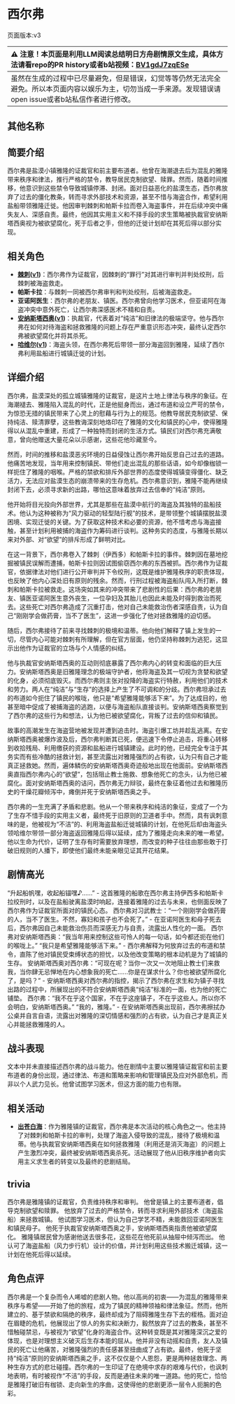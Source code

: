 # 西尔弗
页面版本:v3
 

| :warning: 注意！本页面是利用LLM阅读总结明日方舟剧情原文生成，具体方法请看repo的PR history或者b站视频：[BV1gdJ7zqESe](https://www.bilibili.com/video/BV1gdJ7zqESe/)         |
|:----------------------------|
| 虽然在生成的过程中已尽量避免，但是错误，幻觉等等仍然无法完全避免。所以本页面内容以娱乐为主，切勿当成一手来源。发现错误请open issue或者b站私信作者进行修改。|



## 其他名称

## 简要介绍
西尔弗是盐漠小镇雅隆的证裁官和前主要布道者。他曾在海潮退去后为混乱的雅隆带来秩序和律法，推行严格的禁令，教导居民克制欲望、赎罪。然而，随着时间推移，他意识到这些禁令导致城镇停滞、封闭。面对日益恶化的盐漠生态，西尔弗放弃了过去的僵化教条，转而寻求外部技术和资源，甚至不惜与海盗合作，希望利用盐船带领雅隆迁徙。他因审判棘刺和帕斯卡拉而卷入海盗事件，并在后续冲突中痛失友人、深感自责。最终，他因其实用主义和不择手段的求生策略被执裁官安纳斯塔西奥视为被欲望腐化，死于后者之手，但他的迁徙计划却在其死后得以部分实现。
## 相关角色
-   **[棘刺](char_293_thorns.md)([v1](../chars/char_293_thorns.md))**：西尔弗作为证裁官，因棘刺的“罪行”对其进行审判并判处绞刑，后棘刺被海盗救走。
-   **帕斯卡拉**：与棘刺一同被西尔弗审判和判处绞刑，后被海盗救走。
-   **亚诺阿医生**：西尔弗的老朋友、镇医。西尔弗曾向他学习医术，但亚诺阿在海盗冲突中意外死亡，让西尔弗深感医术不精和自责。
-   **[安纳斯塔西奥](extended_char_an_na_si_ta_xi_ao.md)([v1](../chars/extended_char_an_na_si_ta_xi_ao.md))**：执裁官，代表着对“纯洁”和旧律法的极端坚守。他与西尔弗在如何对待海盗和拯救雅隆的问题上存在严重意识形态冲突，最终认定西尔弗被欲望腐化并将其杀死。
-   **[哈维尔](extended_char_ha_wei_er.md)([v1](../chars/extended_char_ha_wei_er.md))**：海盗头领，在西尔弗死后带领一部分海盗回到雅隆，延续了西尔弗利用盐船进行城镇迁徙的计划。
## 详细介绍
西尔弗，盐漠深处的孤立城镇雅隆的证裁官，是这片土地上律法与秩序的象征。在海潮褪去、雅隆陷入混乱的时代，正是他挺身而出，通过布道和设立严苛的禁令，为惊恐无措的镇民带来了心灵上的慰藉与行为上的规范。他教导居民克制欲望、保持纯洁、赎清罪孽，这些教诲深刻地烙印在了雅隆的文化和镇民的心中，使得雅隆得以从混乱中重建，形成了一种独特而封闭的生活方式。镇民们对西尔弗充满敬意，曾向他赠送大量花朵以示感谢，这些花他珍藏至今。

然而，时间的推移和盐漠恶劣环境的日益侵蚀让西尔弗开始反思自己过去的道路。他痛苦地发现，当年用来控制镇民、带他们走出混乱的那些话语，如今却像枷锁一样扼住了雅隆的咽喉。严格的禁欲和排斥外部世界的态度使得城镇变得僵化、缺乏活力，无法应对盐漠生态的崩溃带来的生存危机。西尔弗意识到，雅隆不能再继续封闭下去，必须寻求新的出路，哪怕这意味着放弃过去信奉的“纯洁”原则。

他开始将目光投向外部世界，尤其是那些在盐漠中航行的海盗及其独特的盐船技术。他认为这种被称为“风力驱动的轻型陆行舰”的技术，是带领整个城镇摆脱盐漠困境、实现迁徙的关键。为了获取这种技术和必要的资源，他不惜考虑与海盗接触，甚至计划利用被捕的海盗作为筹码进行谈判。这种务实的态度，与雅隆长期以来对外部、对“欲望”的排斥形成了鲜明对比。

在这一背景下，西尔弗卷入了棘刺（伊西多）和帕斯卡拉的事件。棘刺因在墓地挖掘被镇民误解而遭捕，帕斯卡拉则因试图偷窃西尔弗的东西被抓。西尔弗作为证裁官，依据律法对他们进行公开审判并下令绞刑，这既是维护雅隆秩序的职责体现，也反映了他内心深处旧有原则的残余。然而，行刑过程被海盗船队闯入所打断，棘刺和帕斯卡拉被救走。这场突如其来的冲突带来了悲剧性的后果：西尔弗的老朋友、镇医亚诺阿医生意外丧生，一位孕妇及其胎儿也因此未能及时得到救治而死去。这些死亡对西尔弗造成了沉重打击，他对自己未能救治伤者深感自责，认为自己“刚刚学会做药膏，当不了医生”，这进一步强化了他对拯救雅隆的迫切感。

随后，西尔弗接待了前来寻找棘刺的极境和温蒂。他向他们解释了镇上发生的一切，尽管内心可能对棘刺有所理解，但在官方层面，他仍坚持称棘刺为逃犯，这显示出他作为证裁官的立场与个人情感的纠结。

他与执裁官安纳斯塔西奥的互动则彻底暴露了西尔弗内心的转变和面临的巨大压力。安纳斯塔西奥是旧雅隆理念的极端守护者，他将海盗及其一切视为贪婪和欲望的化身，必须彻底毁灭。而西尔弗则主张对投降的海盗实行特赦，利用他们的技术和劳力。两人在“纯洁”与“生存”的选择上产生了不可调和的分歧。西尔弗坦承过去的布道如今扼住了镇民的喉咙，他只是“希望雅隆能够活下来”。为了达成目的，他甚至暗中促成了被捕海盗的逃跑，以便与海盗船队直接谈判。安纳斯塔西奥察觉到了西尔弗的这些行为和想法，认为他已被欲望腐化，背叛了过去的信仰和镇民。

故事的高潮发生在海盗营地被发现并遭到追击时。海盗引爆工坊并趁乱逃离。在安纳斯塔西奥被爆炸波及后，西尔弗判断其已死，便迅速下令停止追击，将重心转移到收拾残局、利用缴获的资源和盐船进行城镇建设。此时的他，已经完全专注于其务实而有些冷酷的拯救计划，甚至流露出对雅隆强烈的占有欲，认为只有自己才能真正拯救她。然而，遍体鳞伤的安纳斯塔西奥奇迹般地出现在他面前。安纳斯塔西奥直指西尔弗内心的“欲望”，包括阻止教士施救、想象他死亡的念头，认为他已被腐化。面对安纳斯塔西奥的诘问，西尔弗无力辩驳，最终在象征着他过去和雅隆历史的干燥花瓣倾泻中，瘫倒并死于安纳斯塔西奥之手。

西尔弗的一生充满了矛盾和悲剧。他从一个带来秩序和纯洁的象征，变成了一个为了生存不惜手段的实用主义者，最终死于旧原则的卫道者手中。然而，具有讽刺意味的是，他被视为“不洁”的、利用海盗盐船迁徙城镇的计划，在他死后却由海盗头领哈维尔带领一部分海盗返回雅隆后得以延续，成为了雅隆走向未来的唯一希望。他以生命为代价，证明了生存有时需要放弃理想，而改变的种子往往由那些敢于打破旧规则的人播下，即使他们最终未能亲眼见证其开花结果。
## 剧情高光
“升起船帆嘿，收起船锚嘿♪......” - 这首雅隆的船歌在西尔弗主持伊西多和帕斯卡拉绞刑时，以及在盐船驶离盐漠时响起，连接着雅隆的过去与未来，也侧面反映了西尔弗作为证裁官所面对的镇民心态。
西尔弗对习武教士：“一个刚刚学会做药膏的人，当不了医生。不然，寡妇和孩子也不会死了。” - 在亚诺阿医生和母子死去后，西尔弗因自己未能救治伤员而深感无力与自责，流露出人性化的一面。
西尔弗对安纳斯塔西奥：“我当年用来控制这些可怜人的每一句话，如今都还扼在他们的喉咙上。” “我只是希望雅隆能够活下来。” - 西尔弗解释为何放弃过去的布道和禁令，直陈了他对镇民受束缚状态的担忧，以及他改变策略的根本动机是为了城镇的生存。
安纳斯塔西奥对西尔弗：“可现在呢？当你一次又一次地阻止教士们来救我，当你肆无忌惮地在内心想象我的死亡......你是在谋求什么？你也被欲望所腐化了，是吗？” - 安纳斯塔西奥对西尔弗的指控，揭示了西尔弗在求生和为镇子寻找出路的过程中，所展现出的不符合安纳斯塔西奥“纯洁”标准的一面，也为他的死亡铺垫。
西尔弗：“我不在乎这个国家，不在乎这座镇子，不在乎这些人。所以你不会明白，安纳斯塔西奥。” “我的，雅隆。” - 在安纳斯塔西奥出现前，西尔弗擦拭办公桌并自言自语，流露出对雅隆的深切情感和强烈的占有欲，认为自己才是真正关心并能拯救雅隆的人。
## 战斗表现
文本中并未直接描述西尔弗的战斗能力。他在剧情中主要以雅隆镇证裁官和前主要布道者的身份出现，通过律法、布道和策略来影响和管理镇民及应对外部危机，而非以个人武力见长。他曾试图学习医术，但这方面的能力也有限。
## 相关活动
-   **[出苍白海](../stories/act39side.md)**：作为雅隆镇的证裁官，西尔弗是本次活动的核心角色之一。他主持了对棘刺和帕斯卡拉的审判，处理了海盗入侵导致的混乱，接待了极境和温蒂。他与执裁官安纳斯塔西奥在如何拯救雅隆（利用还是消灭海盗）的问题上产生激烈冲突，最终被安纳斯塔西奥杀死。活动展现了他从旧秩序维护者向实用主义求生者的转变以及最终的悲剧结局。
## trivia
西尔弗是雅隆镇的证裁官，负责维持秩序和审判。
他曾是镇上的主要布道者，倡导克制欲望和赎罪。
他放弃了过去的严格禁令，转而寻求利用外部技术（海盗盐船）来拯救城镇。
他试图学习医术，但认为自己学艺不精，未能救回亚诺阿医生和镇民母子。
他死于执裁官安纳斯塔西奥之手，安纳斯塔西奥指责他被欲望腐化。
雅隆镇居民曾为感谢他送去很多花，这些花在他死前从抽屉中倾泻而出。
他认可了海盗盐船（风力步行机）设计的价值，并计划利用这些技术搬迁城镇，这一计划在他死后得以延续。
## 角色点评
西尔弗是一个复杂而令人唏嘘的悲剧人物。他以高尚的初衷——为混乱的雅隆带来秩序与希望——开始了他的旅程，成为了镇民的精神领袖和律法象征。然而，他所建立的、基于禁欲和隔绝的秩序，最终却成为了阻碍雅隆生存下去的桎梏。面对迫在眉睫的危机，他展现出了惊人的务实和决断力，毅然放弃了过去的教条，甚至不惜触碰禁忌，与被视为“欲望”化身的海盗合作。这种转变既是其对雅隆深沉之爱的体现，也是对理想主义破灭后生存本能的屈从。他并非没有动摇和自责，友人及镇民的死亡让他痛苦，对雅隆强烈的责任感甚至扭曲成了占有欲。最终，他死于坚持“纯洁”原则的安纳斯塔西奥之手，这不仅仅是个人恩怨，更是两种拯救理念、两种生存方式的悲壮碰撞。西尔弗的一生印证了在绝境中求存的艰难与代价，也讽刺地表明，有时被视作“不洁”的手段，反而是通往未来的唯一道路。他的死亡，恰恰是雅隆打破旧有枷锁、走向新生的序曲，这使得他的悲剧更添一层令人扼腕的色彩。